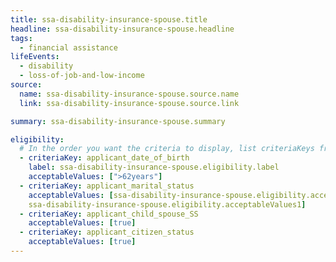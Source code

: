 ```yaml
---
title: ssa-disability-insurance-spouse.title
headline: ssa-disability-insurance-spouse.headline
tags:
  - financial assistance
lifeEvents:
  - disability
  - loss-of-job-and-low-income
source:
  name: ssa-disability-insurance-spouse.source.name
  link: ssa-disability-insurance-spouse.source.link

summary: ssa-disability-insurance-spouse.summary

eligibility:
  # In the order you want the criteria to display, list criteriaKeys from the csv here, each followed by a comma-separated list of which values indicate eligibility for that criteria. Wrap individual values in quotes if they have inner commas.
  - criteriaKey: applicant_date_of_birth
    label: ssa-disability-insurance-spouse.eligibility.label
    acceptableValues: [">62years"]
  - criteriaKey: applicant_marital_status
    acceptableValues: [ssa-disability-insurance-spouse.eligibility.acceptableValues, 
    ssa-disability-insurance-spouse.eligibility.acceptableValues1]
  - criteriaKey: applicant_child_spouse_SS
    acceptableValues: [true]
  - criteriaKey: applicant_citizen_status
    acceptableValues: [true]
---
```

